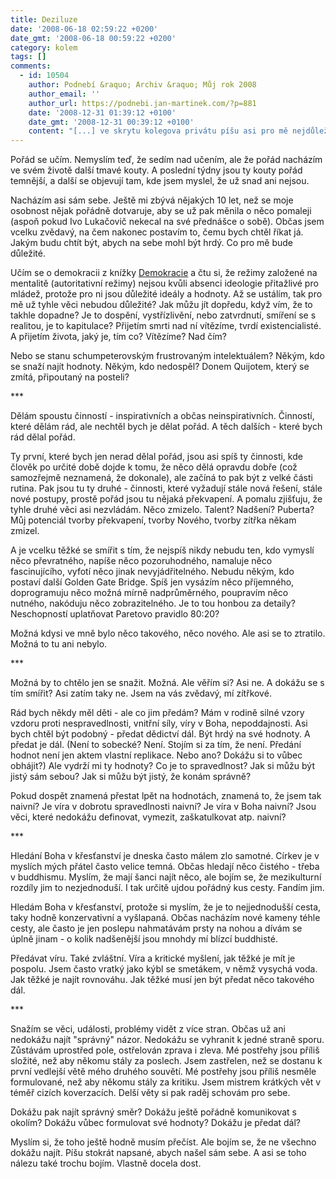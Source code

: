 ```yaml
---
title: Deziluze
date: '2008-06-18 02:59:22 +0200'
date_gmt: '2008-06-18 00:59:22 +0200'
category: kolem
tags: []
comments:
  - id: 10504
    author: Podnebí &raquo; Archiv &raquo; Můj rok 2008
    author_email: ''
    author_url: https://podnebi.jan-martinek.com/?p=881
    date: '2008-12-31 01:39:12 +0100'
    date_gmt: '2008-12-31 00:39:12 +0100'
    content: "[...] ve skrytu kolegova privátu píšu asi pro mě nejdůležitější letošní zápisek &#8220;Deziluze&#8220;. Zůstal bez komentářů na webu, o to víc přišlo mailů a dalších, většinou [...]"
---
```

<p>Pořád se učím. Nemyslím teď, že sedím nad učením, ale že pořád nacházím ve svém životě další tmavé kouty. A poslední týdny jsou ty kouty pořád temnější, a další se objevují tam, kde jsem myslel, že už snad ani nejsou.</p>
<p>Nacházím asi sám sebe. Ještě mi zbývá nějakých 10 let, než se moje osobnost nějak pořádně dotvaruje, aby se už pak měnila o něco pomaleji (aspoň pokud Ivo Lukačovič nekecal na své přednášce o sobě). Občas jsem vcelku zvědavý, na čem nakonec postavím to, čemu bych chtěl říkat já. Jakým budu chtít být, abych na sebe mohl být hrdý. Co pro mě bude důležité.</p>
<p>Učím se o demokracii z knížky <a href="https://www.kosmas.cz/knihy/108218/demokracie/">Demokracie</a> a čtu si, že režimy založené na mentalitě (autoritativní režimy) nejsou kvůli absenci ideologie přitažlivé pro mládež, protože pro ni jsou důležité ideály a hodnoty. Až se ustálím, tak pro mě už tyhle věci nebudou důležité? Jak můžu jít dopředu, když vím, že to takhle dopadne? Je to dospění, vystřízlivění, nebo zatvrdnutí, smíření se s realitou, je to kapitulace? Přijetím smrti nad ní vítězíme, tvrdí existencialisté. A přijetím života, jaký je, tím co? Vítězíme? Nad čím?</p>
<p>Nebo se stanu schumpeterovským frustrovaným intelektuálem? Někým, kdo se snaží najít hodnoty. Někým, kdo nedospěl? Donem Quijotem, který se zmítá, připoutaný na posteli?</p>
<p>***</p>
<p>Dělám spoustu činností - inspirativních a občas neinspirativních. Činností, které dělám rád, ale nechtěl bych je dělat pořád. A těch dalších - které bych rád dělal pořád.</p>
<p>Ty první, které bych jen nerad dělal pořád, jsou asi spíš ty činnosti, kde člověk po určité době dojde k tomu, že něco dělá opravdu dobře (což samozřejmě neznamená, že dokonale), ale začíná to pak být z velké části rutina. Pak jsou tu ty druhé - činnosti, které vyžadují stále nová řešení, stále nové postupy, prostě pořád jsou tu nějaká překvapení. A pomalu zjišťuju, že tyhle druhé věci asi nezvládám. Něco zmizelo. Talent? Nadšení? Puberta? Můj potenciál tvorby překvapení, tvorby Nového, tvorby zítřka někam zmizel.</p>
<p>A je vcelku těžké se smířit s tím, že nejspíš nikdy nebudu ten, kdo vymyslí něco převratného, napíše něco pozoruhodného, namaluje něco fascinujícího, vyfotí něco jinak nevyjádřitelného. Nebudu někým, kdo postaví další Golden Gate Bridge. Spíš jen vysázím něco příjemného, doprogramuju něco možná mírně nadprůměrného, poupravím něco nutného, nakóduju něco zobrazitelného. Je to tou honbou za detaily? Neschopností uplatňovat Paretovo pravidlo 80:20?</p>
<p>Možná kdysi ve mně bylo něco takového, něco nového. Ale asi se to ztratilo. Možná to tu ani nebylo.</p>
<p>***</p>
<p>Možná by to chtělo jen se snažit. Možná. Ale věřím si? Asi ne. A dokážu se s tím smířit? Asi zatím taky ne. Jsem na vás zvědavý, mí zítřkové.</p>
<p>Rád bych někdy měl děti - ale co jim předám? Mám v rodině silné vzory vzdoru proti nespravedlnosti, vnitřní síly, víry v Boha, nepoddajnosti. Asi bych chtěl být podobný - předat dědictví dál. Být hrdý na své hodnoty. A předat je dál. (Není to sobecké? Není. Stojím si za tím, že není. Předání hodnot není jen aktem vlastní replikace. Nebo ano? Dokážu si to vůbec obhájit?) Ale vydrží mi ty hodnoty? Co je to spravedlnost? Jak si můžu být jistý sám sebou? Jak si můžu být jistý, že konám správně?</p>
<p>Pokud dospět znamená přestat lpět na hodnotách, znamená to, že jsem tak naivní? Je víra v dobrotu spravedlnosti naivní? Je víra v Boha naivní? Jsou věci, které nedokážu definovat, vymezit, zaškatulkovat atp. naivní?</p>
<p>***</p>
<p>Hledání Boha v křesťanství je dneska často málem zlo samotné. Církev je v myslích mých přátel často velice temná. Občas hledají něco čistého - třeba v buddhismu. Myslím, že mají šanci najít něco, ale bojím se, že mezikulturní rozdíly jim to nezjednoduší. I tak určitě ujdou pořádný kus cesty. Fandím jim. </p>
<p>Hledám Boha v křesťanství, protože si myslím, že je to nejjednodušší cesta, taky hodně konzervativní a vyšlapaná. Občas nacházím nové kameny téhle cesty, ale často je jen poslepu nahmatávám prsty na nohou a dívám se úplně jinam - o kolik nadšenější jsou mnohdy mí blízcí buddhisté.</p>
<p>Předávat víru. Také zvláštní. Víra a kritické myšlení, jak těžké je mít je pospolu. Jsem často vratký jako kýbl se smetákem, v němž vysychá voda. Jak těžké je najít rovnováhu. Jak těžké musí jen být předat něco takového dál.</p>
<p>***</p>
<p>Snažím se věci, události, problémy vidět z více stran. Občas už ani nedokážu najít "správný" názor. Nedokážu se vyhranit k jedné straně sporu. Zůstávám uprostřed pole, ostřelován zprava i zleva. Mé postřehy jsou příliš složité, než aby někomu stály za poslech. Jsem zastřelen, než se dostanu k první vedlejší větě mého druhého souvětí. Mé postřehy jsou příliš nesměle formulované, než aby někomu stály za kritiku. Jsem mistrem krátkých vět v téměř cizích koverzacích. Delší věty si pak raděj schovám pro sebe.</p>
<p>Dokážu pak najít správný směr? Dokážu ještě pořádně komunikovat s okolím? Dokážu vůbec formulovat své hodnoty? Dokážu je předat dál?</p>
<p>Myslím si, že toho ještě hodně musím přečíst. Ale bojím se, že ne všechno dokážu najít. Píšu stokrát napsané, abych našel sám sebe. A asi se toho nálezu také trochu bojím. Vlastně docela dost.</p>
